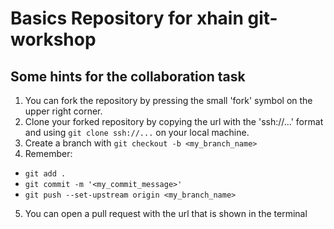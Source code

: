 # Basics Repository for xhain git-workshop

## Some hints for the collaboration task

1. You can fork the repository by pressing the small 'fork' symbol on the upper right corner.
2. Clone your forked repository by copying the url with the 'ssh://...' format and using 
  `git clone ssh://...` on your local machine.
3. Create a branch with `git checkout -b <my_branch_name>`
4. Remember:
  - `git add .`
  - `git commit -m '<my_commit_message>'`
  - `git push --set-upstream origin <my_branch_name>`
5. You can open a pull request with the url that is shown in the terminal
